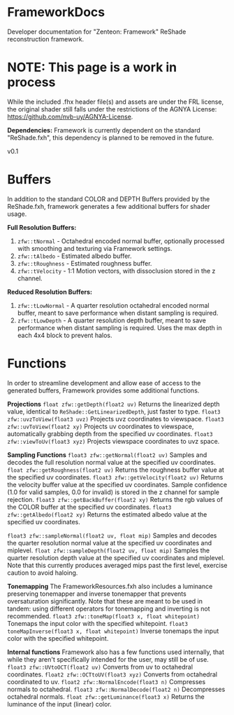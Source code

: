# FrameworkDocs
Developer documentation for "Zenteon: Framework" ReShade reconstruction framework.

# NOTE: This page is a work in process
While the included .fhx header file(s) and assets are under the FRL license, the original shader still falls under the restrictions of the AGNYA License: https://github.com/nvb-uy/AGNYA-License.

**Dependencies:** Framework is currently dependent on the standard "ReShade.fxh", this dependency is planned to be removed in the future.

v0.1
# Buffers
In addition to the standard COLOR and DEPTH Buffers provided by the ReShade.fxh, framework generates a few additional buffers for shader usage.

**Full Resolution Buffers:**
1. ```zfw::tNormal``` - Octahedral encoded normal buffer, optionally processed with smoothing and texturing via Framework settings.
2. ```zfw::tAlbedo``` - Estimated albedo buffer.
3. ```zfw::tRoughness``` - Estimated roughness buffer.
4. ```zfw::tVelocity``` - 1:1 Motion vectors, with dissoclusion stored in the z channel.

**Reduced Resolution Buffers:**
1. ```zfw::tLowNormal``` - A quarter resolution octahedral encoded normal buffer, meant to save performance when distant sampling is required.
2. ```zfw::tLowDepth``` - A quarter resolution depth buffer, meant to save performance when distant sampling is required. Uses the max depth in each 4x4 block to prevent halos.

# Functions
In order to streamline development and allow ease of access to the generated buffers, Framework provides some additional functions.

**Projections**
```float zfw::getDepth(float2 uv)``` Returns the linearized depth value, identical to ```ReShade::GetLinearizedDepth```, just faster to type.
```float3 zfw::uvzToView(float3 uvz)``` Projects uvz coordinates to viewspace.
```float3 zfw::uvToView(float2 xy)``` Projects uv coordinates to viewspace, automatically grabbing depth from the specified uv coordinates.
```float3 zfw::viewToUv(float3 xyz)``` Projects viewspace coordinates to uvz space.

**Sampling Functions**
```float3 zfw::getNormal(float2 uv)``` Samples and decodes the full resolution normal value at the specified uv coordinates.
```float zfw::getRoughness(float2 uv)``` Returns the roughness buffer value at the specified uv coordinates.
```float3 zfw::getVelocity(float2 uv)``` Returns the velocity buffer value at the specified uv coordinates. Sample confidence (1.0 for valid samples, 0.0 for invalid) is stored in the z channel for sample rejection.
```float3 zfw::getBackBuffer(float2 xy)``` Returns the rgb values of the COLOR buffer at the specified uv coordinates.
```float3 zfw::getAlbedo(float2 xy)``` Returns the estimated albedo value at the specified uv coordinates.


```float3 zfw::sampleNormal(float2 uv, float mip)``` Samples and decodes the quarter resolution normal value at the specified uv coordinates and miplevel.
```float zfw::sampleDepth(float2 uv, float mip)``` Samples the quarter resolution depth value at the specified uv coordinates and miplevel. Note that this currently produces averaged mips past the first level, exercise caution to avoid haloing.

**Tonemapping**
The FrameworkResources.fxh also includes a luminance preserving tonemapper and inverse tonemapper that prevents oversaturation significantly. Note that these are meant to be used in tandem: using different operators for tonemapping and inverting is not recommended.
```float3 zfw::toneMap(float3 x, float whitepoint)``` Tonemaps the input color with the specified whitepoint.
```float3 toneMapInverse(float3 x, float whitepoint)``` Inverse tonemaps the input color with the specified whitepoint.

**Internal functions**
Framework also has a few functions used internally, that while they aren't specifically intended for the user, may still be of use.
```float3 zfw::UVtoOCT(float2 uv)``` Converts from uv to octahedral coordinates.
```float2 zfw::OCTtoUV(float3 xyz)``` Converts from octahedral coordinated to uv.
```float2 zfw::NormalEncode(float3 n)``` Compresses normals to octahedral.
```float3 zfw::NormalDecode(float2 n)``` Decompresses octahedral normals.
```float zfw::getLuminance(float3 x)``` Returns the luminance of the input (linear) color.
